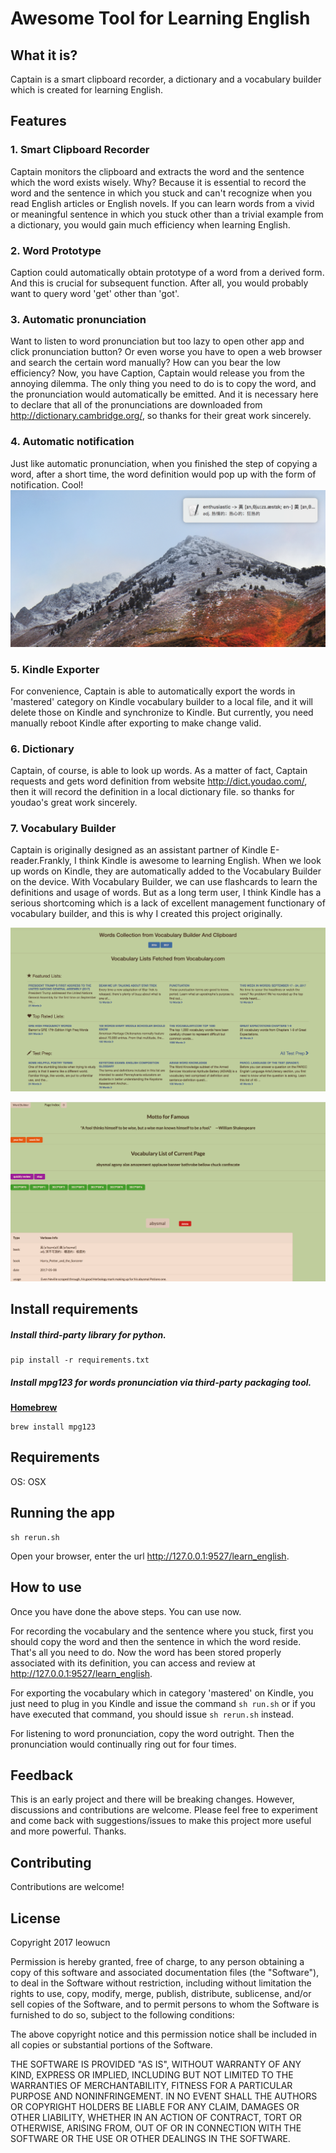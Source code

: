 # Awesome Tool for Learning English

## What it is?

Captain is a smart clipboard recorder, a dictionary and a vocabulary builder which is created for learning English.

## Features

### 1. Smart Clipboard Recorder

Captain monitors the clipboard and extracts the word and the sentence which the word exists wisely. Why? Because it is essential to record the word and the sentence in which you stuck and can't recognize when you read English articles or English novels. If you can learn words from a vivid or meaningful sentence in which you stuck other than a trivial example from a dictionary, you would gain much efficiency when learning English.

### 2. Word Prototype

Caption could automatically obtain prototype of a word from a derived form. And this is crucial for subsequent function. After all, you would probably want to query word 'get' other than 'got'.  

### 3. Automatic pronunciation

Want to listen to word pronunciation but too lazy to open other app and click pronunciation button? Or even worse you have to open a web browser and search the certain word manually? How can you bear the low efficiency? Now, you have Caption,  Captain would release you from the annoying dilemma. The only thing you need to do is to copy the word, and the pronunciation would automatically be emitted. And it is necessary here to declare that all of the pronunciations are downloaded from http://dictionary.cambridge.org/, so thanks for their great work sincerely.

### 4. Automatic notification

Just like automatic pronunciation, when you finished the step of copying a word, after a short time, the word definition would pop up with the form of notification. Cool!![](src/learn_english/asset/images/Screen0.png)

### 5. Kindle Exporter

For convenience, Captain is able to automatically export the words in 'mastered' category on Kindle vocabulary builder to a local file, and it will delete those on Kindle and synchronize to Kindle. But currently, you need manually reboot Kindle after exporting to make change valid.

### 6. Dictionary

Captain, of course, is able to look up words. As a matter of fact, Captain requests and gets word definition from website http://dict.youdao.com/, then it will record the definition in a local dictionary file.  so thanks for youdao's great work sincerely.

### 7. Vocabulary Builder

Captain is originally designed as an assistant partner of Kindle E-reader.Frankly, I think Kindle is awesome to learning English. When we look up words on Kindle, they are automatically added to the Vocabulary Builder on the device. With Vocabulary Builder, we can use flashcards to learn the definitions and usage of words. But as a long term user, I think Kindle has a serious shortcoming which is a lack of excellent management functionary of vocabulary builder, and this is why I created this project originally.

![](src/learn_english/asset/images/Screen1.png)

![](src/learn_english/asset/images/Screen2.png)



## Install requirements

##### Install third-party library for python.

```
pip install -r requirements.txt
```

##### Install mpg123 for words pronunciation via third-party packaging tool.

[**Homebrew** ](http://brew.sh/)

```
brew install mpg123
```

## Requirements

OS: OSX

## Running the app

    sh rerun.sh

Open your browser, enter the url http://127.0.0.1:9527/learn_english. 

## How to use

Once you have done the above steps. You can use now.

For recording the vocabulary and the sentence where you stuck, first you should copy the word and then the sentence in which the word reside. That's all you need to do. Now the word has been stored properly associated with its definition, you can access and review at  http://127.0.0.1:9527/learn_english. 

For exporting the vocabulary which in category 'mastered' on Kindle, you just need to plug in you Kindle and issue the command `sh run.sh` or if you have executed that command, you should issue `sh rerun.sh` instead.

For listening to word pronunciation, copy the word outright. Then the pronunciation would continually ring out for four times.

## Feedback

This is an early project and there will be breaking changes. However, discussions and contributions are welcome. Please feel free to experiment and come back with suggestions/issues to make this project more useful and more powerful. Thanks.

## Contributing

Contributions are welcome!

## License

Copyright 2017 leowucn

Permission is hereby granted, free of charge, to any person obtaining a copy of this software and associated documentation files (the "Software"), to deal in the Software without restriction, including without limitation the rights to use, copy, modify, merge, publish, distribute, sublicense, and/or sell copies of the Software, and to permit persons to whom the Software is furnished to do so, subject to the following conditions:

The above copyright notice and this permission notice shall be included in all copies or substantial portions of the Software.

THE SOFTWARE IS PROVIDED "AS IS", WITHOUT WARRANTY OF ANY KIND, EXPRESS OR IMPLIED, INCLUDING BUT NOT LIMITED TO THE WARRANTIES OF MERCHANTABILITY, FITNESS FOR A PARTICULAR PURPOSE AND NONINFRINGEMENT. IN NO EVENT SHALL THE AUTHORS OR COPYRIGHT HOLDERS BE LIABLE FOR ANY CLAIM, DAMAGES OR OTHER LIABILITY, WHETHER IN AN ACTION OF CONTRACT, TORT OR OTHERWISE, ARISING FROM, OUT OF OR IN CONNECTION WITH THE SOFTWARE OR THE USE OR OTHER DEALINGS IN THE SOFTWARE.



